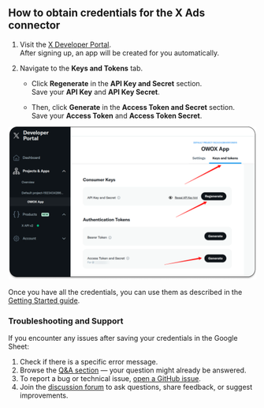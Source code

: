 ## How to obtain credentials for the X Ads connector

1. Visit the [X Developer Portal](https://developer.x.com/).  
   After signing up, an app will be created for you automatically.

2. Navigate to the **Keys and Tokens** tab.

   - Click **Regenerate** in the **API Key and Secret** section.  
     Save your **API Key** and **API Key Secret**.
   
   - Then, click **Generate** in the **Access Token and Secret** section.  
     Save your **Access Token** and **Access Token Secret**.

![X Ads Tokens](/src/Integrations/XAds/res/xads_tokens.png)

Once you have all the credentials, you can use them as described in the [Getting Started guide](GETTING_STARTED.md).

### Troubleshooting and Support

If you encounter any issues after saving your credentials in the Google Sheet:

1. Check if there is a specific error message.
2. Browse the [Q&A section](https://github.com/OWOX/js-data-connectors/discussions/categories/q-a) — your question might already be answered.
3. To report a bug or technical issue, [open a GitHub issue](https://github.com/OWOX/js-data-connectors/issues).
4. Join the [discussion forum](https://github.com/OWOX/js-data-connectors/discussions) to ask questions, share feedback, or suggest improvements.
